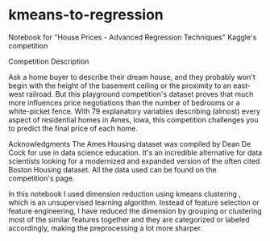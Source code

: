 # kmeans-to-regression
Notebook for "House Prices - Advanced Regression Techniques" Kaggle's competition

Competition Description

Ask a home buyer to describe their dream house, and they probably won't begin with the height of the basement ceiling or the proximity to an east-west railroad. But this playground competition's dataset proves that much more influences price negotiations than the number of bedrooms or a white-picket fence.
With 79 explanatory variables describing (almost) every aspect of residential homes in Ames, Iowa, this competition challenges you to predict the final price of each home.

Acknowledgments
The Ames Housing dataset was compiled by Dean De Cock for use in data science education. It's an incredible alternative for data scientists looking for a modernized and expanded version of the often cited Boston Housing dataset.
All the data used can be found on the competition's page.

In this notebook I used dimension reduction using kmeans clustering , which is an unsupervised learning algorithm. Instead of feature selection or feature engineering, I have reduced the dimension by grouping or clustering most of the similar features together and they are categorized or labeled accordingly, making the preprocessing a lot more sharper.
